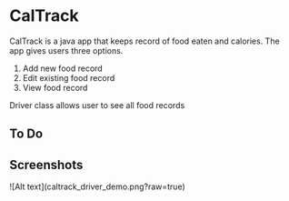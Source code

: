 # CalTrack


CalTrack is a java app that keeps record of food eaten and calories. The app gives users three options.
1. Add new food record
2. Edit existing food record
3. View food record

Driver class allows user to see all food records

## To Do 


## Screenshots

<p>![Alt text](caltrack_driver_demo.png?raw=true)</p>